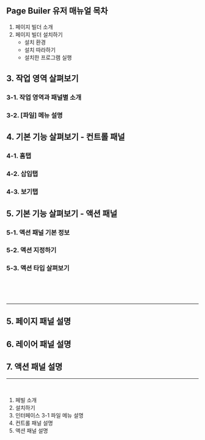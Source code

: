 ## Page Builer 유저 매뉴얼 목차

1. 페이지 빌더 소개
2. 페이지 빌더 설치하기
    * 설치 환경
    * 설치 따라하기
    * 설치한 프로그램 실행

## 3. 작업 영역 살펴보기

### 3-1. 작업 영역과 패널별 소개
### 3-2. [파일] 메뉴 설명

## 4. 기본 기능 살펴보기 - 컨트롤 패널

  ### 4-1. 홈탭 
  ### 4-2. 삽입탭 
  ### 4-3. 보기탭

## 5. 기본 기능 살펴보기 - 액션 패널

  ### 5-1. 액션 패널 기본 정보
  ### 5-2. 액션 지정하기
  ### 5-3. 액션 타입 살펴보기

<br>
<br>
<br>

------------------------------

## 5. 페이지 패널 설명
## 6. 레이어 패널 설명
## 7. 액션 패널 설명 




---------------------------------------

<br>

1. 페빌 소개
2. 설치하기
3. 인터페이스
3-1 파일 메뉴 설명
4. 컨트롤 패널 설명
5. 액션 패널 설명 
